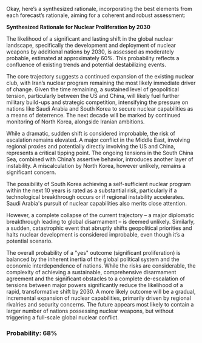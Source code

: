 Okay, here’s a synthesized rationale, incorporating the best elements from each forecast’s rationale, aiming for a coherent and robust assessment:

**Synthesized Rationale for Nuclear Proliferation by 2030**

The likelihood of a significant and lasting shift in the global nuclear landscape, specifically the development and deployment of nuclear weapons by additional nations by 2030, is assessed as moderately probable, estimated at approximately 60%. This probability reflects a confluence of existing trends and potential destabilizing events.

The core trajectory suggests a continued expansion of the existing nuclear club, with Iran’s nuclear program remaining the most likely immediate driver of change.  Given the time remaining, a sustained level of geopolitical tension, particularly between the US and China, will likely fuel further military build-ups and strategic competition, intensifying the pressure on nations like Saudi Arabia and South Korea to secure nuclear capabilities as a means of deterrence.  The next decade will be marked by continued monitoring of North Korea, alongside Iranian ambitions.

While a dramatic, sudden shift is considered improbable, the risk of escalation remains elevated.  A major conflict in the Middle East, involving regional proxies and potentially directly involving the US and China, represents a critical tipping point. The ongoing tensions in the South China Sea, combined with China’s assertive behavior, introduces another layer of instability. A miscalculation by North Korea, however unlikely, remains a significant concern.

The possibility of South Korea achieving a self-sufficient nuclear program within the next 10 years is rated as a substantial risk, particularly if a technological breakthrough occurs or if regional instability accelerates. Saudi Arabia's pursuit of nuclear capabilities also merits close attention.

However, a complete collapse of the current trajectory – a major diplomatic breakthrough leading to global disarmament – is deemed unlikely.  Similarly, a sudden, catastrophic event that abruptly shifts geopolitical priorities and halts nuclear development is considered improbable, even though it’s a potential scenario.

The overall probability of a "yes" outcome (significant proliferation) is balanced by the inherent inertia of the global political system and the economic interdependence of nations. While the risks are considerable, the complexity of achieving a sustainable, comprehensive disarmament agreement and the significant obstacles to a complete de-escalation of tensions between major powers significantly reduce the likelihood of a rapid, transformative shift by 2030. A more likely outcome will be a gradual, incremental expansion of nuclear capabilities, primarily driven by regional rivalries and security concerns. The future appears most likely to contain a larger number of nations possessing nuclear weapons, but without triggering a full-scale global nuclear conflict.


### Probability: 68%